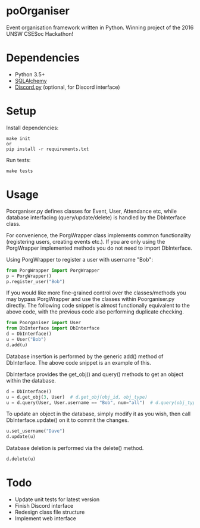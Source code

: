 # poOrganiser
Event organisation framework written in Python. Winning project of the 2016 UNSW CSESoc Hackathon!

# Dependencies
* Python 3.5+
* [SQLAlchemy](http://www.sqlalchemy.org/)
* [Discord.py](https://github.com/Rapptz/discord.py) (optional, for Discord interface)

# Setup
Install dependencies: 

    make init
    or
    pip install -r requirements.txt
 
Run tests: 

    make tests

# Usage
Poorganiser.py defines classes for Event, User, Attendance etc, while database interfacing (query/update/delete) is handled by the DbInterface class.  

For convenience, the PorgWrapper class implements common functionality (registering users, creating events etc.). If you are only using the PorgWrapper implemented methods you do not need to import DbInterface.

Using PorgWrapper to register a user with username "Bob": 

```python
from PorgWrapper import PorgWrapper
p = PorgWrapper()
p.register_user("Bob")
```
    
If you would like more fine-grained control over the classes/methods you may bypass PorgWrapper and use the classes within Poorganiser.py directly. The following code snippet is almost functionally equivalent to the above code, with the previous code also performing duplicate checking. 

```python
from Poorganiser import User
from DbInterface import DbInterface
d = DbInterface()
u = User("Bob")
d.add(u)
```

Database insertion is performed by the generic add() method of DbInterface. The above code snippet is an example of this. 

DbInterface provides the get_obj() and query() methods to get an object within the database.

```python
d = DbInterface()
u = d.get_obj(3, User)  # d.get_obj(obj_id, obj_type)
u = d.query(User, User.username == "Bob", num="all")  # d.query(obj_type, filter, num)
```

To update an object in the database, simply modify it as you wish, then call DbInterface.update() on it to commit the changes.

```python
u.set_username("Dave")
d.update(u)
```

Database deletion is performed via the delete() method. 

```python
d.delete(u)
```

# Todo
* Update unit tests for latest version
* Finish Discord interface
* Redesign class file structure
* Implement web interface
